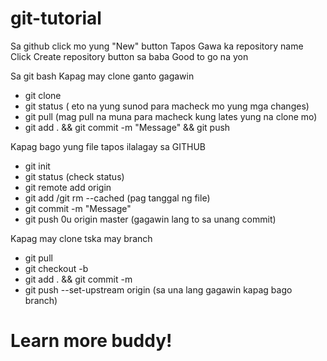 # git-tutorial
Sa github click mo yung "New" button
Tapos Gawa ka repository name
Click Create repository button sa baba
Good to go na yon

Sa git bash
Kapag may clone ganto gagawin
- git clone <url>
- git status ( eto na yung sunod para macheck mo yung mga changes)
- git pull (mag pull na muna para macheck kung lates yung na clone mo)
- git add . && git commit -m "Message" && git push

Kapag bago yung file tapos ilalagay sa GITHUB
- git init 
- git status (check status)
- git remote add origin <url>
- git add /git rm --cached <filename> (pag tanggal ng file)
- git commit -m "Message"
- git push 0u origin master (gagawin lang to sa unang commit)


Kapag may clone tska may branch
- git pull
- git checkout -b <branch name>
- git add . && git commit -m 
- git push --set-upstream origin <branch name> (sa una lang gagawin kapag bago branch)

# Learn more buddy!